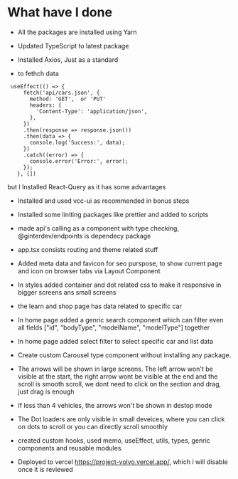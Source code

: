 # What have I done

- All the packages are installed using Yarn
- Updated TypeScript to latest package
- Installed Axios, Just as a standard

- to fethch data
```
 useEffect(() => {
     fetch('api/cars.json', {
       method: 'GET',  or 'PUT'
       headers: {
         'Content-Type': 'application/json',
       },
     })
     .then(response => response.json())
     .then(data => {
       console.log('Success:', data);
     })
     .catch((error) => {
       console.error('Error:', error);
     });
   }, [])
```
but I Installed React-Query as it has some advantages
-  Installed and used vcc-ui as recommended in bonus steps
-  Installed some liniting packages like prettier and added to scripts

-  made api's calling as a component with type checking, @ginterdev/endpoints is dependecy package
-  app.tsx consists routing and theme related stuff
-  Added meta data and favicon for seo purspose, to show current page and icon on browser tabs via Layout Component
-  In styles added container and dot related css to make it responsive in bigger screens ans small screens
-  the learn and shop page has data related to specific car
-  In home page added a genric search component which can filter even all fields ["id", "bodyType", "modelName", "modelType"] together
-  In home page added select filter to select specific car and list data
-  Create custom Carousel type component without installing any package. 
-  The arrows will be shown in large screens. The left arrow won't be visible at the start, the right arrow wont be visible at the end and the scroll is smooth scroll, we dont need to click on the section and drag, just drag is enough
-  If less than 4 vehicles, the arrows won't be shown in destop mode
-  The Dot loaders are only visible in small deveices, where you can click on dots to scroll or you can directly scroll smoothly
-  created custom hooks, used memo, useEffect, utils, types, genric components and reusable modules.

-  Deployed to vercel https://project-volvo.vercel.app/, which i will disable once it is reviewed 
